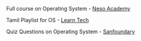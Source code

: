 Full course on Operating System - [Neso Academy](https://youtube.com/playlist?list=PLBlnK6fEyqRiVhbXDGLXDk_OQAeuVcp2O&feature=shared)<br>

Tamil Playlist for OS - [Learn Tech](https://youtube.com/playlist?list=PLTiBBmWjID7Q9U-KleAMNVQdQkqcR7vsC&feature=shared)<br>

Quiz Questions on Operating System - [Sanfoundary](https://www.sanfoundry.com/operating-system-questions-answers/#operating-system-chapters)<br>
